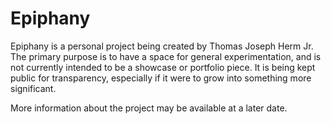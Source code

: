 # Epiphany

Epiphany is a personal project being created by Thomas Joseph Herm Jr. The primary purpose is to have a space
for general experimentation, and is not currently intended to be a showcase or portfolio piece.
It is being kept public for transparency, especially if it were to grow into something more significant.

More information about the project may be available at a later date.